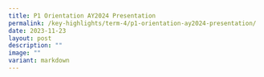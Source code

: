 ```yaml
---
title: P1 Orientation AY2024 Presentation
permalink: /key-highlights/term-4/p1-orientation-ay2024-presentation/
date: 2023-11-23
layout: post
description: ""
image: ""
variant: markdown
---
```

